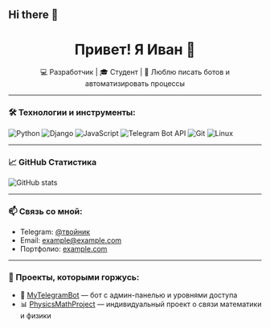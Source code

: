 ## Hi there 👋

<h1 align="center">Привет! Я Иван 👋</h1>

<p align="center">
  💻 Разработчик | 🎓 Студент | 🚀 Люблю писать ботов и автоматизировать процессы
</p>

---

### 🛠️ Технологии и инструменты:
![Python](https://img.shields.io/badge/-Python-333333?style=flat&logo=python)
![Django](https://img.shields.io/badge/-Django-092E20?style=flat&logo=django)
![JavaScript](https://img.shields.io/badge/-JavaScript-F7DF1E?style=flat&logo=javascript&logoColor=000)
![Telegram Bot API](https://img.shields.io/badge/-Telegram-2CA5E0?style=flat&logo=telegram)
![Git](https://img.shields.io/badge/-Git-F05032?style=flat&logo=git)
![Linux](https://img.shields.io/badge/-Linux-FCC624?style=flat&logo=linux)

---

### 📈 GitHub Статистика
![GitHub stats](https://github-readme-stats.vercel.app/api?username=ТВОЙ_ЮЗЕРНЕЙМ&show_icons=true&theme=github_dark)

---

### 📫 Связь со мной:
- Telegram: [@твойник](https://t.me/твойник)
- Email: example@example.com
- Портфолио: [example.com](https://example.com)

---

### 📂 Проекты, которыми горжусь:
- 🔧 [MyTelegramBot](https://github.com/ТВОЙ_ЮЗЕРНЕЙМ/MyTelegramBot) — бот с админ-панелью и уровнями доступа
- 📊 [PhysicsMathProject](https://github.com/ТВОЙ_ЮЗЕРНЕЙМ/PhysicsMathProject) — индивидуальный проект о связи математики и физики

<!--
artinuwq/artinuwq** is a ✨ _special_ ✨ repository because its `README.md` (this file) appears on your GitHub profile.
- uses: Platane/snk@v3
  with:
    # github user name to read the contribution graph from (**required**)
    # using action context var `github.repository_owner` or specified user
    github_user_name: ${{ github.repository_owner }}

    # list of files to generate.
    # one file per line. Each output can be customized with options as query string.
    #
    #  supported options:
    #  - palette:     A preset of color, one of [github, github-dark, github-light]
    #  - color_snake: Color of the snake
    #  - color_dots:  Coma separated list of dots color.
    #                 The first one is 0 contribution, then it goes from the low contribution to the highest.
    #                 Exactly 5 colors are expected.
    outputs: |
      dist/github-snake.svg
      dist/github-snake-dark.svg?palette=github-dark
      dist/ocean.gif?color_snake=orange&color_dots=#bfd6f6,#8dbdff,#64a1f4,#4b91f1,#3c7dd9












Here are some ideas to get you started:

- 🔭 I’m currently working on ...
- 🌱 I’m currently learning ...
- 👯 I’m looking to collaborate on ...
- 🤔 I’m looking for help with ...
- 💬 Ask me about ...
- 📫 How to reach me: ...
- 😄 Pronouns: ...
- ⚡ Fun fact: ...
-->
